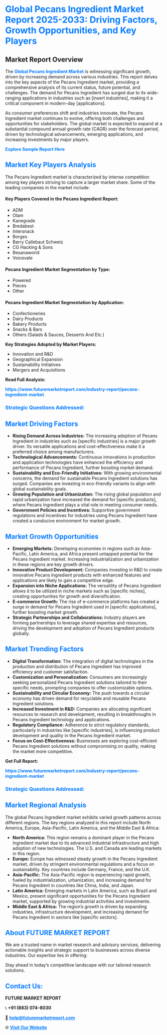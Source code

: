 <h1 style="color: #007BFF;">Global Pecans Ingredient Market Report 2025-2033: Driving Factors, Growth Opportunities, and Key Players</h1>

<section id="overview">
<h2>Market Report Overview</h2>
<p>The <a href="https://www.futuremarketreport.com/industry-report/pecans-ingredient-market" style="color: #007BFF; text-decoration: none;"><strong>Global Pecans Ingredient Market</strong></a> is witnessing significant growth, driven by increasing demand across various industries. This report delves into the key aspects of the Pecans Ingredient market, providing a comprehensive analysis of its current status, future potential, and challenges. The demand for Pecans Ingredient has surged due to its wide-ranging applications in industries such as [insert industries], making it a critical component in modern-day [applications].</p>
<p>As consumer preferences shift and industries innovate, the Pecans Ingredient market continues to evolve, offering both challenges and opportunities for stakeholders. The global market is expected to expand at a substantial compound annual growth rate (CAGR) over the forecast period, driven by technological advancements, emerging applications, and increasing investments by major players.</p>
</section>

<section id="overview">
<p><a href="https://www.futuremarketreport.com/request-sample/reportId=50355" style="color: #007BFF; text-decoration: none;"><strong>Explore Sample Report Here</strong></a></p>
</section>

<section id="key-players">
<h2 style="color: #007BFF;">Market Key Players Analysis</h2>
<p>The Pecans Ingredient market is characterized by intense competition among key players striving to capture a larger market share. Some of the leading companies in the market include:</p>
<h4>Key Players Covered in the Pecans Ingredient Report:</h4>
<ul><li>ADM</li><li>Olam</li><li>Kanegrade</li><li>Bredabest</li><li>Intersnack</li><li>Borges</li><li>Barry Callebaut Schweiz</li><li>CG Hacking &amp; Sons</li><li>Besanaworld</li><li>Voicevale</li></ul>
<h4>Pecans Ingredient Market Segmentation by Type:</h4>
<ul><li>Powered</li><li>Pieces</li><li>Other</li></ul>

<h4>Pecans Ingredient Market Segmentation by Application:</h4>
<ul><li>Confectioneries</li><li>Dairy Products</li><li>Bakery Products</li><li>Snacks &amp; Bars</li><li>Others (Salads &amp; Sauces, Desserts And Etc.)</li></ul>
<p><strong>Key Strategies Adopted by Market Players:</strong></p>
<ul>
<li>Innovation and R&D</li>
<li>Geographical Expansion</li>
<li>Sustainability Initiatives</li>
<li>Mergers and Acquisitions</li>
</ul>
</section>

<section>
<p><strong>Read Full Analysis: </strong></p><a href="https://www.futuremarketreport.com/industry-report/pecans-ingredient-market" style="color: #007BFF; text-decoration: none;"><strong>https://www.futuremarketreport.com/industry-report/pecans-ingredient-market</strong></a>
<h3 style="color: #007BFF;">Strategic Questions Addressed:</h3>
</section>

<section id="driving-factors">
<h2 style="color: #007BFF;">Market Driving Factors</h2>
<ul>
<li><strong>Rising Demand Across Industries:</strong> The increasing adoption of Pecans Ingredient in industries such as [specific industries] is a major growth driver. Its versatile applications and cost-effectiveness make it a preferred choice among manufacturers.</li>
<li><strong>Technological Advancements:</strong> Continuous innovations in production and application technologies have enhanced the efficiency and performance of Pecans Ingredient, further boosting market demand.</li>
<li><strong>Sustainability and Eco-Friendly Initiatives:</strong> With growing environmental concerns, the demand for sustainable Pecans Ingredient solutions has surged. Companies are investing in eco-friendly variants to align with global sustainability goals.</li>
<li><strong>Growing Population and Urbanization:</strong> The rising global population and rapid urbanization have increased the demand for [specific products], where Pecans Ingredient plays a vital role in meeting consumer needs.</li>
<li><strong>Government Policies and Incentives:</strong> Supportive government regulations and incentives for industries using Pecans Ingredient have created a conducive environment for market growth.</li>
</ul>
</section>

<section id="growth-opportunities">
<h2 style="color: #007BFF;">Market Growth Opportunities</h2>
<ul>
<li><strong>Emerging Markets:</strong> Developing economies in regions such as Asia-Pacific, Latin America, and Africa present untapped potential for the Pecans Ingredient market. Increasing industrialization and urbanization in these regions are key growth drivers.</li>
<li><strong>Innovative Product Development:</strong> Companies investing in R&D to create innovative Pecans Ingredient products with enhanced features and applications are likely to gain a competitive edge.</li>
<li><strong>Expansion into Niche Applications:</strong> The versatility of Pecans Ingredient allows it to be utilized in niche markets such as [specific niches], creating opportunities for growth and diversification.</li>
<li><strong>E-commerce Growth:</strong> The rise of e-commerce platforms has created a surge in demand for Pecans Ingredient used in [specific applications], further boosting market growth.</li>
<li><strong>Strategic Partnerships and Collaborations:</strong> Industry players are forming partnerships to leverage shared expertise and resources, driving the development and adoption of Pecans Ingredient products globally.</li>
</ul>
</section>

<section id="trending-factors">
<h2 style="color: #007BFF;">Market Trending Factors</h2>
<ul>
<li><strong>Digital Transformation:</strong> The integration of digital technologies in the production and distribution of Pecans Ingredient has improved efficiency and customer satisfaction.</li>
<li><strong>Customization and Personalization:</strong> Consumers are increasingly seeking personalized Pecans Ingredient solutions tailored to their specific needs, prompting companies to offer customizable options.</li>
<li><strong>Sustainability and Circular Economy:</strong> The push towards a circular economy has driven demand for recyclable and reusable Pecans Ingredient solutions.</li>
<li><strong>Increased Investment in R&D:</strong> Companies are allocating significant resources to research and development, resulting in breakthroughs in Pecans Ingredient technology and applications.</li>
<li><strong>Regulatory Compliance:</strong> Adherence to strict regulatory standards, particularly in industries like [specific industries], is influencing product development and quality in the Pecans Ingredient market.</li>
<li><strong>Focus on Cost-Effectiveness:</strong> Businesses are exploring cost-efficient Pecans Ingredient solutions without compromising on quality, making the market more competitive.</li>
</ul>
</section>

<section>
<p><strong>Get Full Report: </strong></p><a href="https://www.futuremarketreport.com/industry-report/pecans-ingredient-market" style="color: #007BFF; text-decoration: none;"><strong>https://www.futuremarketreport.com/industry-report/pecans-ingredient-market</strong></a>
<h3 style="color: #007BFF;">Strategic Questions Addressed:</h3>
</section>


<section id="regional-analysis">
<h2 style="color: #007BFF;">Market Regional Analysis</h2>
<p>The global Pecans Ingredient market exhibits varied growth patterns across different regions. The key regions analyzed in this report include North America, Europe, Asia-Pacific, Latin America, and the Middle East & Africa:</p>
<ul>
<li><strong>North America:</strong> This region remains a dominant player in the Pecans Ingredient market due to its advanced industrial infrastructure and high adoption of new technologies. The U.S. and Canada are leading markets in this region.</li>
<li><strong>Europe:</strong> Europe has witnessed steady growth in the Pecans Ingredient market, driven by stringent environmental regulations and a focus on sustainability. Key countries include Germany, France, and the U.K.</li>
<li><strong>Asia-Pacific:</strong> The Asia-Pacific region is experiencing rapid growth, fueled by industrialization, urbanization, and increasing demand for Pecans Ingredient in countries like China, India, and Japan.</li>
<li><strong>Latin America:</strong> Emerging markets in Latin America, such as Brazil and Mexico, present significant opportunities for the Pecans Ingredient market, supported by growing industrial activities and investments.</li>
<li><strong>Middle East & Africa:</strong> The region’s growth is driven by expanding industries, infrastructure development, and increasing demand for Pecans Ingredient in sectors like [specific sectors].</li>
</ul>
</section>

<footer>
<h2 style="color: #007BFF;">About FUTURE MARKET REPORT</h2>
<p>We are a trusted name in market research and advisory services, delivering actionable insights and strategic support to businesses across diverse industries. Our expertise lies in offering:</p>

<p>Stay ahead in today’s competitive landscape with our tailored research solutions.</p>

<h2 style="color: #007BFF;">Contact Us:</h2>
<p><strong>FUTURE MARKET REPORT</strong></p>
<p>📞 <strong>+91 (883) 074-8030</strong></p>
<p>📧 <strong><a href="mailto:help@futuremarketreport.com" style="color: #007BFF;">help@futuremarketreport.com</a></strong></p>
<p>🌐 <strong><a href="https://www.futuremarketreport.com/" style="color: #007BFF;">Visit Our Website</a></strong></p>
</footer>